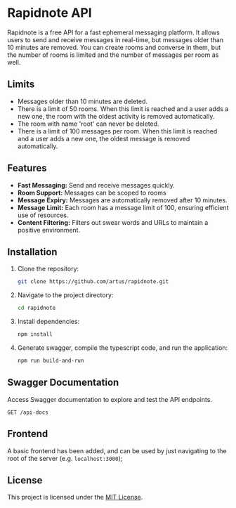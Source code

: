# Rapidnote API

Rapidnote is a free API for a fast ephemeral messaging platform. It allows users to send and receive messages in real-time, but messages older than 10 minutes are removed. You can create rooms and converse in them, but the number of rooms is limited and the number of messages per room as well.

## Limits

 - Messages older than 10 minutes are deleted.
 - There is a limit of 50 rooms. When this limit is reached and a user adds a new one, the room with the oldest activity is removed automatically.
 - The room with name 'root' can never be deleted.
 - There is a limit of 100 messages per room. When this limit is reached and a user adds a new one, the oldest message is removed automatically.

## Features

- **Fast Messaging:** Send and receive messages quickly.
- **Room Support:** Messages can be scoped to rooms
- **Message Expiry:** Messages are automatically removed after 10 minutes.
- **Message Limit:** Each room has a message limit of 100, ensuring efficient use of resources.
- **Content Filtering:** Filters out swear words and URLs to maintain a positive environment.

## Installation

1. Clone the repository:

   ```bash
   git clone https://github.com/artus/rapidnote.git
   ```

2. Navigate to the project directory:

   ```bash
   cd rapidnote
   ```

3. Install dependencies:

   ```bash
   npm install
   ```

4. Generate swagger, compile the typescript code, and run the application:

   ```bash
   npm run build-and-run
   ```

## Swagger Documentation

Access Swagger documentation to explore and test the API endpoints.

```http
GET /api-docs
```

## Frontend

A basic frontend has been added, and can be used by just navigating to the root of the server (e.g. `localhost:3000`);

## License

This project is licensed under the [MIT License](LICENSE).